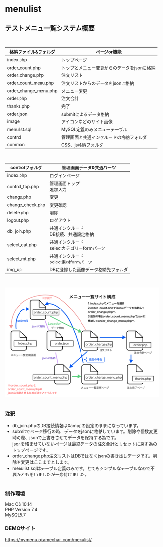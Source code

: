 # menulist
## テストメニュ一覧システム概要
<br>

|格納ファイル&フォルダ |ページor機能
|--|--
|index.php |トップページ
|order_count.php |トップとメニュー変更からのデータをjsonに格納
|order_change.php |注⽂リスト
|order_count_menu.php |注⽂リストからのデータをjsonに格納
|order_change_menu.php |メニュー変更
|order.php |注文合計
|thanks.php |完了
|order.json |submitによるデータ格納
|image |アイコンなどのサイト画像
|menulist.sql |MySQL定義のみメニューテーブル
|control |管理画面と共通インクルードの格納フォルダ
|common |CSS、js格納フォルダ
<br>

|controlフォルダ |管理画面データ&共通パーツ
|-- |--
|index.php |ログインページ
|control_top.php |管理画面トップ<br>追加入力
|change.php |変更
|change_check.php |変更確認
|delete.php |削除
|logout.php |ログアウト
|db_join.php |共通インクルード<br>DB接続、共通設定格納
|select_cat.php |共通インクルード<br>selectカテゴリーformパーツ
|select_mt.php |共通インクルード<br>select素材formパーツ
|img_up |DBに登録した画像データ格納先フォルダ
<br>

![サイト構成](menu_list.png)
<br><br>

### 注釈
- db_join.phpのDB接続情報はXamppの設定のままになっています。
- submitでページ移行の時、データをjsonに格納しています。削除や個数変更時の際、jsonで上書きさせてデータを保持する為です。<br>jsonを絡ませていないページは最終データの注文合計とリセットに戻す為のトップページです。
- order_change.php注文リストはDBではなくjsonの書き出しデータです。削除や変更はここまでとします。
- menulist.sqlはテーブル定義のみです。とてもシンプルなテーブルなので不要かとも思いましたが一応付けました。
<br><br>
### 制作環境
Mac OS 10.14<br>PHP Version 7.4<br>MySQL5.7<br>
### DEMOサイト
https://mymenu.okamechan.com/menulist/


